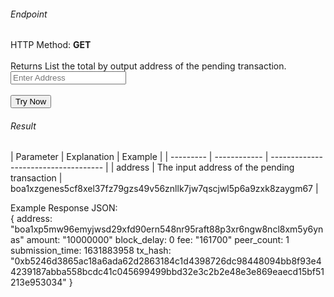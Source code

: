 <h6>Endpoint</h6>

<p id="endpoint"></p>

HTTP Method: **GET**
<br/>
<br/>
Returns List the total by output address of the pending transaction.
<input class="md-input" placeholder="Enter Address" id="address" width="100"></input><br/><br/>
<button class="md-button" onclick="tryNow()">Try Now</button>
<script>
   document.getElementById("endpoint").innerHTML =`https://dev-stoa-boascan.bosagora.com/wallet/transactions/pending/${document.getElementById("address").value || "boa1xzgenes5cf8xel37fz79gzs49v56znllk7jw7qscjwl5p6a9zxk8zaygm67"}`
    function tryNow(){
        document.getElementById("showResult").innerHTML =""
        document.getElementById("endpoint").innerHTML =""
        fetch(`https://dev-stoa-boascan.bosagora.com/wallet/balance/${document.getElementById("address").value || "boa1xzgenes5cf8xel37fz79gzs49v56znllk7jw7qscjwl5p6a9zxk8zaygm67"}`).then((res) => {
            res.json().then((res) => {
                document.getElementById("showResult").innerHTML = JSON.stringify(res)
                document.getElementById("endpoint").innerHTML =`https://dev-stoa-boascan.bosagora.com/wallet/balance/${document.getElementById("address").value || "boa1xzgenes5cf8xel37fz79gzs49v56znllk7jw7qscjwl5p6a9zxk8zaygm67"}`
                })
        }).catch((err) => {
            console.log(err)
        })
    }
</script>
<h6>Result</h6>
<p id="showResult"></p>
| Parameter | Explanation  | Example                              |
| --------- | ------------ | ------------------------------------ |
| address   | The input address of the pending transaction | boa1xzgenes5cf8xel37fz79gzs49v56znllk7jw7qscjwl5p6a9zxk8zaygm67 |


Example Response JSON:<br/>
{
address: "boa1xp5mw96emyjwsd29xfd90ern548nr95raft88p3xr6ngw8ncl8xm5y6ynas"
amount: "10000000"
block_delay: 0
fee: "161700"
peer_count: 1
submission_time: 1631883958
tx_hash: "0xb5246d3865ac18a6ada62d2863184c1d4398726dc98448094bb8f93e44239187abba558bcdc41c045699499bbd32e3c2b2e48e3e869eaecd15bf51213e953034"
}